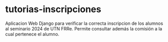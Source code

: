 # tutorias-inscripciones
Aplicacion Web Django para verificar la correcta inscripcion de los alumnos al seminario 2024 de UTN FRRe. Permite consultar además la comisión a la cual pertenece el alumno.
